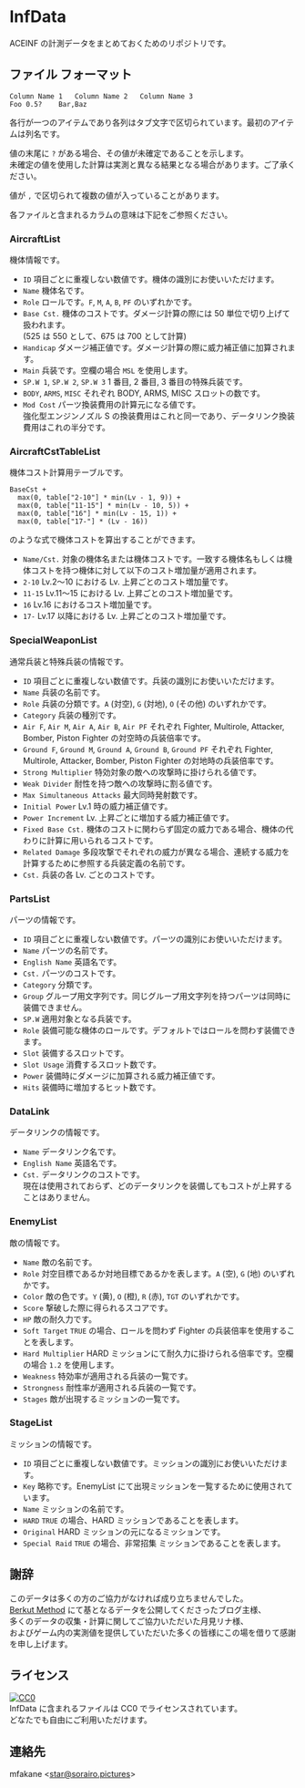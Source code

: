 # InfData
ACEINF の計測データをまとめておくためのリポジトリです。

## ファイル フォーマット

```
Column Name 1	Column Name 2	Column Name 3
Foo	0.5?	Bar,Baz
```

各行が一つのアイテムであり各列はタブ文字で区切られています。最初のアイテムは列名です。

値の末尾に `?` がある場合、その値が未確定であることを示します。  
未確定の値を使用した計算は実測と異なる結果となる場合があります。ご了承ください。

値が `,` で区切られて複数の値が入っていることがあります。  

各ファイルと含まれるカラムの意味は下記をご参照ください。

### AircraftList
機体情報です。

* `ID`
  項目ごとに重複しない数値です。機体の識別にお使いいただけます。
* `Name`
  機体名です。
* `Role`
  ロールです。`F`, `M`, `A`, `B`, `PF` のいずれかです。
* `Base Cst.`
  機体のコストです。ダメージ計算の際には 50 単位で切り上げて扱われます。  
  (525 は 550 として、675 は 700 として計算)
* `Handicap`
  ダメージ補正値です。ダメージ計算の際に威力補正値に加算されます。
* `Main`
  兵装です。空欄の場合 `MSL` を使用します。
* `SP.W 1`, `SP.W 2`, `SP.W 3`
  1 番目, 2 番目, 3 番目の特殊兵装です。
* `BODY`, `ARMS`, `MISC`
  それぞれ BODY, ARMS, MISC スロットの数です。
* `Mod Cost`
  パーツ換装費用の計算元になる値です。  
  強化型エンジンノズル S の換装費用はこれと同一であり、データリンク換装費用はこれの半分です。

### AircraftCstTableList
機体コスト計算用テーブルです。
```
BaseCst +
  max(0, table["2-10"] * min(Lv - 1, 9)) +
  max(0, table["11-15"] * min(Lv - 10, 5)) +
  max(0, table["16"] * min(Lv - 15, 1)) +
  max(0, table["17-"] * (Lv - 16))
```
のような式で機体コストを算出することができます。

* `Name/Cst.`
  対象の機体名または機体コストです。一致する機体名もしくは機体コストを持つ機体に対して以下のコスト増加量が適用されます。
* `2-10`
  Lv.2～10 における Lv. 上昇ごとのコスト増加量です。
* `11-15`
  Lv.11～15 における Lv. 上昇ごとのコスト増加量です。
* `16`
  Lv.16 におけるコスト増加量です。
* `17-`
  Lv.17 以降における Lv. 上昇ごとのコスト増加量です。

### SpecialWeaponList
通常兵装と特殊兵装の情報です。

* `ID`
  項目ごとに重複しない数値です。兵装の識別にお使いいただけます。
* `Name`
  兵装の名前です。
* `Role`
  兵装の分類です。`A` (対空), `G` (対地), `O` (その他) のいずれかです。
* `Category`
  兵装の種別です。
* `Air F`, `Air M`, `Air A`, `Air B`, `Air PF`
  それぞれ Fighter, Multirole, Attacker, Bomber, Piston Fighter の対空時の兵装倍率です。
* `Ground F`, `Ground M`, `Ground A`, `Ground B`, `Ground PF`
  それぞれ Fighter, Multirole, Attacker, Bomber, Piston Fighter の対地時の兵装倍率です。
* `Strong Multiplier`
  特効対象の敵への攻撃時に掛けられる値です。
* `Weak Divider`
  耐性を持つ敵への攻撃時に割る値です。
* `Max Simultaneous Attacks`
  最大同時発射数です。
* `Initial Power`
  Lv.1 時の威力補正値です。
* `Power Increment`
  Lv. 上昇ごとに増加する威力補正値です。
* `Fixed Base Cst.`
  機体のコストに関わらず固定の威力である場合、機体の代わりに計算に用いられるコストです。
* `Related Damage`
  多段攻撃でそれぞれの威力が異なる場合、連続する威力を計算するために参照する兵装定義の名前です。
* `Cst.`
  兵装の各 Lv. ごとのコストです。

### PartsList
パーツの情報です。

* `ID`
  項目ごとに重複しない数値です。パーツの識別にお使いいただけます。
* `Name`
  パーツの名前です。
* `English Name`
  英語名です。
* `Cst.`
  パーツのコストです。
* `Category`
  分類です。
* `Group`
  グループ用文字列です。同じグループ用文字列を持つパーツは同時に装備できません。
* `SP.W`
  適用対象となる兵装です。
* `Role`
  装備可能な機体のロールです。デフォルトではロールを問わす装備できます。
* `Slot`
  装備するスロットです。
* `Slot Usage`
  消費するスロット数です。
* `Power`
  装備時にダメージに加算される威力補正値です。
* `Hits`
  装備時に増加するヒット数です。

### DataLink
データリンクの情報です。

* `Name`
  データリンク名です。
* `English Name`
  英語名です。
* `Cst.`
  データリンクのコストです。  
  現在は使用されておらず、どのデータリンクを装備してもコストが上昇することはありません。 

### EnemyList
敵の情報です。

* `Name`
  敵の名前です。
* `Role`
  対空目標であるか対地目標であるかを表します。`A` (空), `G` (地) のいずれかです。
* `Color`
  敵の色です。`Y` (黄), `O` (橙), `R` (赤), `TGT` のいずれかです。
* `Score`
  撃破した際に得られるスコアです。
* `HP`
  敵の耐久力です。
* `Soft Target`
  `TRUE` の場合、ロールを問わず Fighter の兵装倍率を使用することを表します。
* `Hard Multiplier`
  HARD ミッションにて耐久力に掛けられる倍率です。空欄の場合 `1.2` を使用します。
* `Weakness`
  特効率が適用される兵装の一覧です。
* `Strongness`
  耐性率が適用される兵装の一覧です。
* `Stages`
  敵が出現するミッションの一覧です。

### StageList
ミッションの情報です。

* `ID`
  項目ごとに重複しない数値です。ミッションの識別にお使いいただけます。
* `Key`
  略称です。EnemyList にて出現ミッションを一覧するために使用されています。
* `Name`
  ミッションの名前です。
* `HARD`
  `TRUE` の場合、HARD ミッションであることを表します。
* `Original`
  HARD ミッションの元になるミッションです。
* `Special Raid`
  `TRUE` の場合、非常招集 ミッションであることを表します。


## 謝辞
このデータは多くの方のご協力がなければ成り立ちませんでした。  
[Berkut Method](http://berkut.blog.jp/) にて基となるデータを公開してくださったブログ主様、  
多くのデータの収集・計算に関してご協力いただいた月見リナ様、  
およびゲーム内の実測値を提供していただいた多くの皆様にこの場を借りて感謝を申し上げます。

## ライセンス
[![CC0](http://i.creativecommons.org/p/zero/1.0/88x31.png "CC0")](http://creativecommons.org/publicdomain/zero/1.0/deed.ja)  
InfData に含まれるファイルは CC0 でライセンスされています。  
どなたでも自由にご利用いただけます。

## 連絡先
mfakane <<star@sorairo.pictures>>
